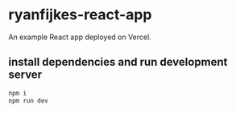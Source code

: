 # ryanfijkes-react-app

An example React app deployed on Vercel.

## install dependencies and run development server

```bash
npm i
npm run dev
```
